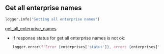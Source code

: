 ## Get all enterprise names

```python
logger.info("Getting all enterprise names")
```

[get_all_enterprise_names](../../clients/velocloud_client/get_all_enterprise_names.md)

* If response status for get all enterprise names is not ok:
  ```python
  logger.error(f"Error {enterprises['status']}, error: {enterprises['body']}")
  ```